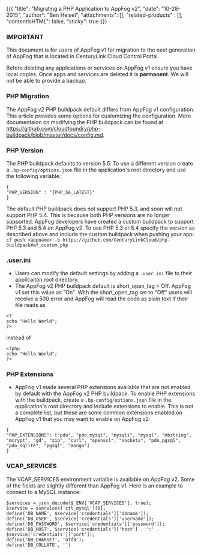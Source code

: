 {{{
  "title": "Migrating a PHP Application to AppFog v2",
  "date": "10-28-2015",
  "author": "Ben Heisel",
  "attachments": [],
  "related-products" : [],
  "contentIsHTML": false,
  "sticky": true
}}}

### IMPORTANT

This document is for users of AppFog v1 for migration to the next generation of AppFog that is located in CenturyLink Cloud Control Portal.

Before deleting any applications or services on AppFog v1 ensure you have local copies. Once apps and services are deleted it is **permanent**. We will not be able to provide a backup.

### PHP Migration
The AppFog v2 PHP buildpack default differs from AppFog v1 configuration. This article provides some options for customizing the configuration.  More documentaion on modifying the PHP buildpack can be found at https://github.com/cloudfoundry/php-buildpack/blob/master/docs/config.md.

### PHP Version
The PHP buildpack defaults to version 5.5. To use a different version create a `.bp-config/options.json` file in the application's root directory and use the following variable: 
```
{
"PHP_VERSION" : "{PHP_56_LATEST}"
}
```
The default PHP buildpack does not support PHP 5.3, and soon will not support PHP 5.4. This is because both PHP versions are no longer supported. AppFog developers have created a custom buildpack to support PHP 5.3 and 5.4 on AppFog v2. To use PHP 5.3 or 5.4 specify the version as described above and include the custom buildpack when pushing your app:
`cf push <appname> -b https://github.com/CenturyLinkCloud/php-buildpack#af_custom_php`

### .user.ini
* Users can modify the default settings by adding a `.user.ini` file to their applicaiton root directory.
* The AppFog v2 PHP buildpack default is short_open_tag = Off. AppFog v1 set this value as "On". With the short_open_tag set to "Off" users will receive a 500 error and AppFog will read the code as plain text if their file reads as
```
<?
echo "Hello World";
?>
```
instead of
```
<?php
echo "Hello World";
?>
```
### PHP Extensions
* AppFog v1 made several PHP extensions available that are not enabled by default with the AppFog v2 PHP buildpack. To enable PHP extensions with the buildpack, create a `.bp-config/options.json` file in the application's root directory and include extensions to enable. This is not a complete list, but these are some common extensions enabled on AppFog v1 that you may want to enable on AppFog v2:
```
{
"PHP_EXTENSIONS": ["pdo", "pdo_mysql", "mysqli", "mysql", "mbstring", "mcrypt", "gd", "zip", "curl", "openssl", "sockets", "pdo_pgsql", "pdo_sqlite", "pgsql", "mongo"]
}
```
### VCAP_SERVICES
The VCAP_SERVICES environment varialbe is available on AppFog v2. Some of the fields are slightly different than AppFog v1. Here is an example to connect to a MySQL instance:
```
$services = json_decode($_ENV['VCAP_SERVICES'], true);
$service = $services['ctl_mysql'][0];
define('DB_NAME', $service['credentials']['dbname']);
define('DB_USER', $service['credentials']['username']);
define('DB_PASSWORD', $service['credentials']['password']);
define('DB_HOST', $service['credentials']['host'] . ':' . $service['credentials']['port']);
define('DB_CHARSET', 'utf8');
define('DB_COLLATE', '')
```
